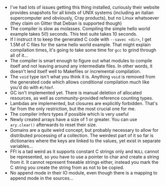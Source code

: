 - I've had lots of issues getting this thing installed, curiously
  their website provides snapshots for all kinds of UNIX systems
  (including an italian supercomputer and obviously, Cray products),
  but no Linux whatsoever (they claim on Gitter that Debian is
  supported though)
- The compiler is slow as molasses.  Compiling the simple hello world
  example takes 5(!) seconds.  This test suite takes 10 seconds.
- If I instruct it to keep the generated C code with `--savec <dir>`,
  I get 1.5M of C files for the same hello world example.  That might
  explain compilation times, it's going to take some time for `gcc` to
  grind through all of it...
- The compiler is smart enough to figure out what modules to compile
  itself and not leaving around any intermediate files.  In other
  words, it doesn't lend itself well to Makefiles or incremental
  compilation.
- The `void` type isn't what you think it is.  Anything `void` is
  removed from the generated code which allows conditional compilation
  much like you'd do with `#ifdef`.
- GC isn't implemented yet.  There is manual deletion of allocated
  resources, as well as community-provided reference counting types.
- Lambdas are implemented, but closures are explicitly forbidden.
  That's far from the only restriction, but the most crucial one for
  me.
- The compiler infers types if possible which is very useful
- Newly created arrays have a size of 1 or greater. You can use
  `ary.clear()` afterwards to reset their size.
- Domains are a quite weird concept, but probably necessary to allow
  for distributed processing of a collection.  The weirdest part of it
  so far is dictionaries where the keys are linked to the values, yet
  exist in separate variables...
- FFI is a tad weird as it supports constant C strings only and `NULL`
  cannot be represented, so you have to use a pointer to char and
  create a string from it. It cannot represent freeable strings
  either, instead you mark the C string you create the string from as
  not to be copied.
- No append mode in their IO module, even though there is a mapping to
  append mode in the sources...
